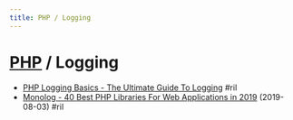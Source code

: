 ```yaml
---
title: PHP / Logging
---
```

# [PHP](php.md) / Logging

  - [PHP Logging Basics \- The Ultimate Guide To Logging](https://www.loggly.com/ultimate-guide/php-logging-basics/) #ril
  - [Monolog - 40 Best PHP Libraries For Web Applications in 2019](https://www.cloudways.com/blog/php-libraries/#monolog) (2019-08-03) #ril
